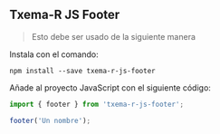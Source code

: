 ## Txema-R JS Footer

> Esto debe ser usado de la siguiente manera

Instala con el comando:

```
npm install --save txema-r-js-footer
```

Añade al proyecto JavaScript con el siguiente código:

```javascript
import { footer } from 'txema-r-js-footer';

footer('Un nombre');
```